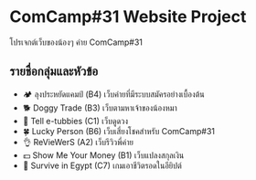 # ComCamp#31 Website Project
โปรเจกต์เว็บของน้องๆ ค่าย ComCamp#31

## รายชื่อกลุ่มและหัวข้อ
- 🏕 ลุงประหยัดแคมป์ (B4) เว็บค่ายที่มีระบบสมัครอย่างเบื้องต้น
- 🐕 Doggy Trade (B3) เว็บตามหาเจ้าของน้องหมา
- 🔮 Tell e-tubbies (C1) เว็บดูดวง
- 🍀 Lucky Person (B6) เว็บเสี่ยงโชคสำหรับ ComCamp#31
- 👌 ReVieWerS (A2) เว็บรีวิวพี่ค่าย
- 💵 Show Me Your Money (B1) เว็บแปลงสกุลเงิน
- 🌵 Survive in Egypt (C7) เกมเอาชีวิตรอดในอียิปต์